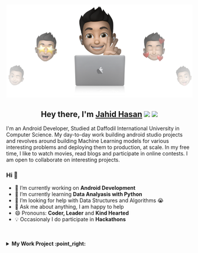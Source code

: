 <p align="center">
  <img src="https://github.com/JahidHasanCO/JahidHasanCo/blob/main/cover%20jahid%20hasan.png" />
</p>
<h2 align="center">Hey there, I'm <a href="https://www.facebook.com/hJahidHasan.jrC/">Jahid Hasan</a> <img src="https://media.giphy.com/media/hvRJCLFzcasrR4ia7z/giphy.gif" width="28"> <img src="https://emojis.slackmojis.com/emojis/images/1531849430/4246/blob-sunglasses.gif?1531849430" width="28"/></h2>


I'm an Android Developer, Studied at Daffodil International University in Computer Science. My day-to-day work building android studio projects and revolves around building Machine Learning models for various interesting problems and deploying them to production, at scale. In my free time, I like to watch movies, read blogs and participate in online contests. I am open to collaborate on interesting projects.

### Hi  👋  
- 🔭 I’m currently working on  **Android Development**
- 🌱 I’m currently learning **Data Analyasis with Python**
- 🤔 I’m looking for help with Data Structures and Algorithms 😭
- 💬 Ask me about anything, I am happy to help
- 😄 Pronouns: **Coder, Leader** and **Kind Hearted**
- :bulb: Occasionaly I do participate in **Hackathons**
<!-- - ⚡ Languages: **Python3 | SQL | HTML | CSS |** --> 

<br />
<br />

<!-- start work project section -->
<details>
<summary><b> My Work Project :point_right:</b></summary>
<table>
  <thead>
    <tr>
      <th>Project Name</th>
      <th>Tool/Library/Language</th>
      <th>Description</th>
    </tr>
  </thead>
  <tbody>
    <tr>
      <td><a href='https://github.com/JahidHasanCO/BuyNow-App/'>Buy Now App</a></td>
      <td>XML, Kotlin , Tensor Flow</td>
      <td>It is an Ecommerce App.</td>
    </tr>
  </tbody>
   <tbody>
    <tr>
      <td><a href='https://github.com/JahidHasanCO/TransloNum'>TransloNum Library</a></td>
      <td>Android Studio</td>
      <td>It is a simple calculator App.</td>
    </tr>
  </tbody>
  <tbody>
    <tr>
      <td><a href='https://github.com/JahidHasanCO/Calculator-App/'>Calculator App</a></td>
      <td>XML, Kotlin </td>
      <td>ransloNum is an Android Studio Library. This library Translate or Convert English Number Digits to Hindi, Arabic, Bangla Number Digits.</td>
    </tr>
  </tbody>
 
</table>
</details>
<!-- end work project section -->
